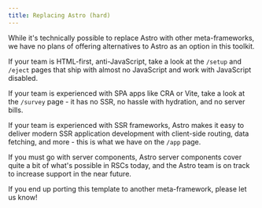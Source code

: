 ```yaml
---
title: Replacing Astro (hard)
---
```


While it's technically possible to replace Astro with other meta-frameworks, we have no plans of offering alternatives to Astro as an option in this toolkit.

If your team is HTML-first, anti-JavaScript, take a look at the `/setup` and `/eject` pages that ship with almost no JavaScript and work with JavaScript disabled.

If your team is experienced with SPA apps like CRA or Vite, take a look at the `/survey` page - it has no SSR, no hassle with hydration, and no server bills.

If your team is experienced with SSR frameworks, Astro makes it easy to deliver modern SSR application development with client-side routing, data fetching, and more - this is what we have on the `/app` page.

If you must go with server components, Astro server components cover quite a bit of what's possible in RSCs today, and the Astro team is on track to increase support in the near future.

If you end up porting this template to another meta-framework, please let us know!
